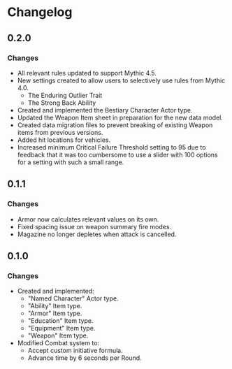 # Changelog

## 0.2.0

### Changes

* All relevant rules updated to support Mythic 4.5.
* New settings created to allow users to selectively use rules from Mythic 4.0.
    * The Enduring Outlier Trait
    * The Strong Back Ability
* Created and implemented the Bestiary Character Actor type.
* Updated the Weapon Item sheet in preparation for the new data model.
* Created data migration files to prevent breaking of existing Weapon items from previous versions.
* Added hit locations for vehicles.
* Increased minimum Critical Failure Threshold setting to 95 due to feedback that it was too cumbersome to use a slider with 100 options for a setting with such a small range.

## 0.1.1

### Changes

* Armor now calculates relevant values on its own.
* Fixed spacing issue on weapon summary fire modes.
* Magazine no longer depletes when attack is cancelled.

## 0.1.0

### Changes

* Created and implemented:
    * "Named Character" Actor type.
    * "Ability" Item type.
    * "Armor" Item type.
    * "Education" Item type.
    * "Equipment" Item type.
    * "Weapon" Item type.
* Modified Combat system to:
    * Accept custom initiative formula.
    * Advance time by 6 seconds per Round.
